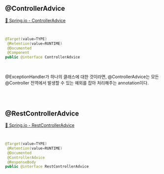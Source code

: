 ## @ControllerAdvice

[🔗 Spring.io - ControllerAdvice](https://docs.spring.io/spring-framework/docs/current/javadoc-api/org/springframework/web/bind/annotation/ControllerAdvice.html)

<br/>

``` java
@Target(value=TYPE)
 @Retention(value=RUNTIME)
 @Documented
 @Component
public @interface ControllerAdvice
```

<br/>

@ExceptionHandler가 하나의 클래스에 대한 것이라면, 
@ControllerAdvice는 모든 @Controller 전역에서 발생할 수 있는 예외를 잡아 처리해주는 annotation이다.

<br/><br/>

## @RestControllerAdvice

[🔗 Spring.io - RestControllerAdvice](https://docs.spring.io/spring-framework/docs/current/javadoc-api/org/springframework/web/bind/annotation/RestControllerAdvice.html)

<br/>

``` java
@Target(value=TYPE)
 @Retention(value=RUNTIME)
 @Documented
 @ControllerAdvice
 @ResponseBody
public @interface RestControllerAdvice
```